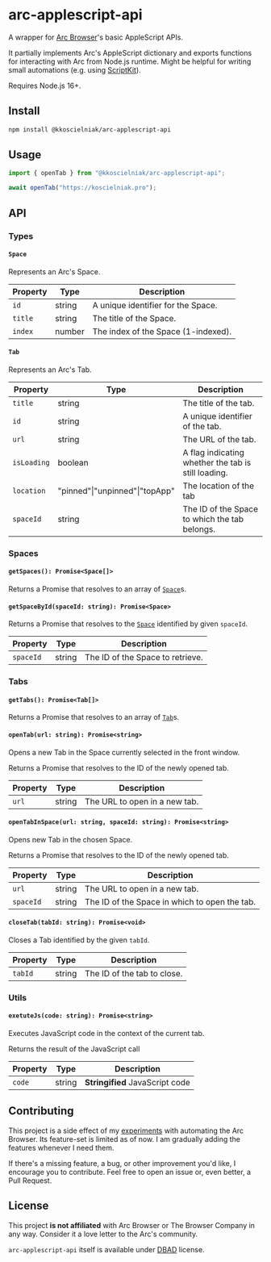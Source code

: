 # arc-applescript-api

A wrapper for [Arc Browser](https://arc.net)'s basic AppleScript APIs.

It partially implements Arc's AppleScript dictionary and exports functions for interacting with Arc from Node.js runtime. Might be helpful for writing small automations (e.g. using [ScriptKit](https://scriptkit.com)).

Requires Node.js 16+.

## Install

```sh
npm install @kkoscielniak/arc-applescript-api
```

## Usage

```ts
import { openTab } from "@kkoscielniak/arc-applescript-api";

await openTab("https://koscielniak.pro");
```

## API

### Types

#### `Space`

Represents an Arc's Space.

| Property | Type   | Description                         |
| -------- | ------ | ----------------------------------- |
| `id`     | string | A unique identifier for the Space.  |
| `title`  | string | The title of the Space.             |
| `index`  | number | The index of the Space (1-indexed). |

#### `Tab`

Represents an Arc's Tab.

| Property    | Type                           | Description                                         |
| ----------- | ------------------------------ | --------------------------------------------------- |
| `title`     | string                         | The title of the tab.                               |
| `id`        | string                         | A unique identifier of the tab.                     |
| `url`       | string                         | The URL of the tab.                                 |
| `isLoading` | boolean                        | A flag indicating whether the tab is still loading. |
| `location`  | "pinned"\|"unpinned"\|"topApp" | The location of the tab                             |
| `spaceId`   | string                         | The ID of the Space to which the tab belongs.       |

### Spaces

#### `getSpaces(): Promise<Space[]>`

Returns a Promise that resolves to an array of [`Space`](#space)s.

#### `getSpaceById(spaceId: string): Promise<Space>`

Returns a Promise that resolves to the [`Space`](#space) identified by given `spaceId`.

| Property  | Type   | Description                      |
| --------- | ------ | -------------------------------- |
| `spaceId` | string | The ID of the Space to retrieve. |

### Tabs

#### `getTabs(): Promise<Tab[]>`

Returns a Promise that resolves to an array of [`Tab`](#tab)s.

#### `openTab(url: string): Promise<string>`

Opens a new Tab in the Space currently selected in the front window.

Returns a Promise that resolves to the ID of the newly opened tab.

| Property | Type   | Description                   |
| -------- | ------ | ----------------------------- |
| `url`    | string | The URL to open in a new tab. |

#### `openTabInSpace(url: string, spaceId: string): Promise<string>`

Opens new Tab in the chosen Space.

Returns a Promise that resolves to the ID of the newly opened tab.

| Property  | Type   | Description                                   |
| --------- | ------ | --------------------------------------------- |
| `url`     | string | The URL to open in a new tab.                 |
| `spaceId` | string | The ID of the Space in which to open the tab. |

#### `closeTab(tabId: string): Promise<void>`

Closes a Tab identified by the given `tabId`.

| Property | Type   | Description                 |
| -------- | ------ | --------------------------- |
| `tabId`  | string | The ID of the tab to close. |

### Utils

#### `exetuteJs(code: string): Promise<string>`

Executes JavaScript code in the context of the current tab.

Returns the result of the JavaScript call

| Property | Type   | Description                     |
| -------- | ------ | ------------------------------- |
| `code`   | string | **Stringified** JavaScript code |

## Contributing

This project is a side effect of my [experiments](https://koscielniak.pro/experiments/experiments.html) with automating the Arc Browser. Its feature-set is limited as of now. I am gradually adding the features whenever I need them.

If there's a missing feature, a bug, or other improvement you'd like, I encourage you to contribute. Feel free to open an issue or, even better, a Pull Request.

## License

This project **is not affiliated** with Arc Browser or The Browser Company in any way. Consider it a love letter to the Arc's community.

`arc-applescript-api` itself is available under [DBAD](./LICENSE.md) license.
